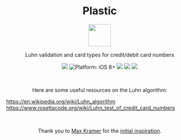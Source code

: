 <h1 align="center">Plastic</h1>

<p align="center">
  <img src="http://emojipedia-us.s3.amazonaws.com/cache/26/9a/269a5bacd4afc699e47a6ddea49b592d.png" width=60 height=60>
</p>
<p align="center">
  Luhn validation and card types for credit/debit card numbers
</p>
<p align="center">
    <a href="https://developer.apple.com/swift/" ><img src="https://img.shields.io/badge/Swift-2.2-orange.svg?style=flat"></a>
    <img src="https://img.shields.io/badge/platform-iOS%208%2B-blue.svg?style=flat" alt="Platform: iOS 8+">
    <a href="https://travis-ci.org/LootApp/Plastic"><img src="https://travis-ci.org/LootApp/Plastic.svg?branch=master"></a>
    <a href="https://codecov.io/github/LootApp/Plastic?branch=master"><img src="https://codecov.io/github/LootApp/Plastic/coverage.svg?branch=master"></a>
    <img src="https://img.shields.io/badge/package%20managers-SPM%20%7C%20Carthage-yellow.svg">
</p>

<br>

<p align="center">
  Here are some useful resources on the Luhn algorithm: <br>

  https://en.wikipedia.org/wiki/Luhn_algorithm <br>
  https://www.rosettacode.org/wiki/Luhn_test_of_credit_card_numbers
</p>

<br>

<p align="center">
  Thank you to <a href="https://twitter.com/MaxKramer">Max Kramer</a> for the <a href="https://github.com/maxkramer/objectiveluhn">initial inspiration</a>.
</p>

